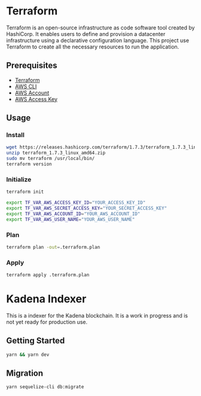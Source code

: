 # Terraform

Terraform is an open-source infrastructure as code software tool created by HashiCorp. It enables users to define and provision a datacenter infrastructure using a declarative configuration language. This project use Terraform to create all the necessary resources to run the application.

## Prerequisites

- [Terraform](https://www.terraform.io/downloads.html)
- [AWS CLI](https://aws.amazon.com/cli/)
- [AWS Account](https://aws.amazon.com/)
- [AWS Access Key](https://docs.aws.amazon.com/general/latest/gr/aws-sec-cred-types.html#access-keys-and-secret-access-keys)

## Usage

### Install

```bash
wget https://releases.hashicorp.com/terraform/1.7.3/terraform_1.7.3_linux_amd64.zip
unzip terraform_1.7.3_linux_amd64.zip
sudo mv terraform /usr/local/bin/
terraform version
```

### Initialize

```bash
terraform init

export TF_VAR_AWS_ACCESS_KEY_ID="YOUR_ACCESS_KEY_ID"
export TF_VAR_AWS_SECRET_ACCESS_KEY="YOUR_SECRET_ACCESS_KEY"
export TF_VAR_AWS_ACCOUNT_ID="YOUR_AWS_ACCOUNT_ID"
export TF_VAR_AWS_USER_NAME="YOUR_AWS_USER_NAME"
```

### Plan

```bash
terraform plan -out=.terraform.plan
```

### Apply

```bash
terraform apply .terraform.plan
```

# Kadena Indexer

This is a indexer for the Kadena blockchain. It is a work in progress and is not yet ready for production use.

## Getting Started

```bash
yarn && yarn dev
```

## Migration

```bash
yarn sequelize-cli db:migrate
```